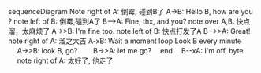 sequenceDiagram
  Note right of A: 倒霉, 碰到B了
  A->B:   Hello B, how are you ?
  note left of B: 倒霉,碰到A了
  B-->A:  Fine, thx, and you?
  note over A,B: 快点溜，太麻烦了
  A->>B:  I'm fine too.
  note left of B: 快点打发了A
  B-->>A: Great!
  note right of A: 溜之大吉
  A-xB:   Wait a moment
  loop Look B every minute
　  A->>B: look B, go?
　　B->>A: let me go?
　end
　B--xA: I'm off, byte 　
  note right of A: 太好了, 他走了
